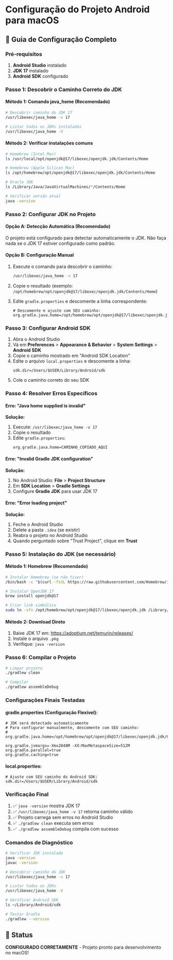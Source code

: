 # Configuração do Projeto Android para macOS

## 🚀 Guia de Configuração Completo

### **Pré-requisitos**
1. **Android Studio** instalado
2. **JDK 17** instalado
3. **Android SDK** configurado

### **Passo 1: Descobrir o Caminho Correto do JDK**

#### **Método 1: Comando java_home (Recomendado)**
```bash
# Descobrir caminho do JDK 17
/usr/libexec/java_home -v 17

# Listar todos os JDKs instalados
/usr/libexec/java_home -V
```

#### **Método 2: Verificar instalações comuns**
```bash
# Homebrew (Intel Mac)
ls /usr/local/opt/openjdk@17/libexec/openjdk.jdk/Contents/Home

# Homebrew (Apple Silicon Mac)
ls /opt/homebrew/opt/openjdk@17/libexec/openjdk.jdk/Contents/Home

# Oracle JDK
ls /Library/Java/JavaVirtualMachines/*/Contents/Home

# Verificar versão atual
java -version
```

### **Passo 2: Configurar JDK no Projeto**

#### **Opção A: Detecção Automática (Recomendado)**
O projeto está configurado para detectar automaticamente o JDK. Não faça nada se o JDK 17 estiver configurado como padrão.

#### **Opção B: Configuração Manual**
1. Execute o comando para descobrir o caminho:
   ```bash
   /usr/libexec/java_home -v 17
   ```

2. Copie o resultado (exemplo: `/opt/homebrew/opt/openjdk@17/libexec/openjdk.jdk/Contents/Home`)

3. Edite `gradle.properties` e descomente a linha correspondente:
   ```properties
   # Descomente e ajuste com SEU caminho:
   org.gradle.java.home=/opt/homebrew/opt/openjdk@17/libexec/openjdk.jdk/Contents/Home
   ```

### **Passo 3: Configurar Android SDK**
1. Abra o Android Studio
2. Vá em **Preferences** > **Appearance & Behavior** > **System Settings** > **Android SDK**
3. Copie o caminho mostrado em "Android SDK Location"
4. Edite o arquivo `local.properties` e descomente a linha:
   ```properties
   sdk.dir=/Users/$USER/Library/Android/sdk
   ```
5. Cole o caminho correto do seu SDK

### **Passo 4: Resolver Erros Específicos**

#### **Erro: "Java home supplied is invalid"**
**Solução:**
1. Execute: `/usr/libexec/java_home -v 17`
2. Copie o resultado
3. Edite `gradle.properties`:
   ```properties
   org.gradle.java.home=CAMINHO_COPIADO_AQUI
   ```

#### **Erro: "Invalid Gradle JDK configuration"**
**Solução:**
1. No Android Studio: **File** > **Project Structure**
2. Em **SDK Location** > **Gradle Settings**
3. Configure **Gradle JDK** para usar JDK 17

#### **Erro: "Error loading project"**
**Solução:**
1. Feche o Android Studio
2. Delete a pasta `.idea` (se existir)
3. Reabra o projeto no Android Studio
4. Quando perguntado sobre "Trust Project", clique em **Trust**

### **Passo 5: Instalação do JDK (se necessário)**

#### **Método 1: Homebrew (Recomendado)**
```bash
# Instalar Homebrew (se não tiver)
/bin/bash -c "$(curl -fsSL https://raw.githubusercontent.com/Homebrew/install/HEAD/install.sh)"

# Instalar OpenJDK 17
brew install openjdk@17

# Criar link simbólico
sudo ln -sfn /opt/homebrew/opt/openjdk@17/libexec/openjdk.jdk /Library/Java/JavaVirtualMachines/openjdk-17.jdk
```

#### **Método 2: Download Direto**
1. Baixe JDK 17 em: https://adoptium.net/temurin/releases/
2. Instale o arquivo `.pkg`
3. Verifique: `java -version`

### **Passo 6: Compilar o Projeto**
```bash
# Limpar projeto
./gradlew clean

# Compilar
./gradlew assembleDebug
```

### **Configurações Finais Testadas**

#### **gradle.properties (Configuração Flexível):**
```properties
# JDK será detectado automaticamente
# Para configurar manualmente, descomente com SEU caminho:
# org.gradle.java.home=/opt/homebrew/opt/openjdk@17/libexec/openjdk.jdk/Contents/Home

org.gradle.jvmargs=-Xmx2048M -XX:MaxMetaspaceSize=512M
org.gradle.parallel=true
org.gradle.caching=true
```

#### **local.properties:**
```properties
# Ajuste com SEU caminho do Android SDK:
sdk.dir=/Users/$USER/Library/Android/sdk
```

### **Verificação Final**
1. ✅ `java -version` mostra JDK 17
2. ✅ `/usr/libexec/java_home -v 17` retorna caminho válido
3. ✅ Projeto carrega sem erros no Android Studio
4. ✅ `./gradlew clean` executa sem erros
5. ✅ `./gradlew assembleDebug` compila com sucesso

### **Comandos de Diagnóstico**
```bash
# Verificar JDK instalado
java -version
javac -version

# Descobrir caminho do JDK
/usr/libexec/java_home -v 17

# Listar todos os JDKs
/usr/libexec/java_home -V

# Verificar Android SDK
ls ~/Library/Android/sdk

# Testar Gradle
./gradlew --version
```

## 🎯 Status
**CONFIGURADO CORRETAMENTE** - Projeto pronto para desenvolvimento no macOS!

